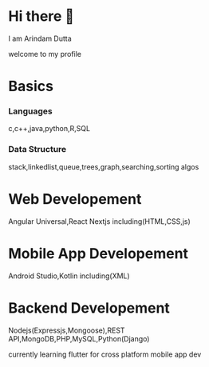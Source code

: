 # Hi there 👋
I am Arindam Dutta

welcome to my profile

# Basics
### Languages
c,c++,java,python,R,SQL
### Data Structure
stack,linkedlist,queue,trees,graph,searching,sorting algos

# Web Developement
Angular Universal,React Nextjs including(HTML,CSS,js)

# Mobile App Developement
Android Studio,Kotlin including(XML)

# Backend Developement
Nodejs(Expressjs,Mongoose),REST API,MongoDB,PHP,MySQL,Python(Django)

currently learning flutter for cross platform mobile app dev 
